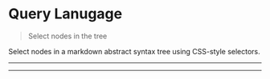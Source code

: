 # Query Lanugage

<? @include readme/badges.md ?>

> Select nodes in the tree

Select nodes in a markdown abstract syntax tree using CSS-style selectors.

<? @include {=readme} install.md ?>

***
<!-- @toc -->
***

<? @include {=readme} usage.md example.md help.md ?>

<? @exec mkapi index.js --title=API --level=2 ?>
<? @include {=readme} license.md links.md ?>
